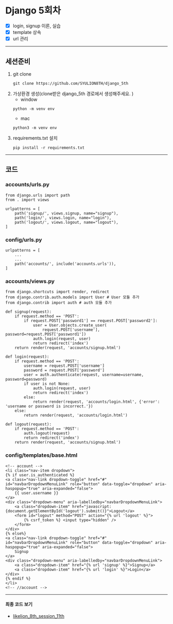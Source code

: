 # Django 5회차
- [x] login, signup 이론, 실습
- [x] template 상속
- [x] url 관리
---
## 세션준비
1. git clone
    ```
    git clone https://github.com/SYULION8TH/django_5th
    ```
2. 가상환경 생성(clone받은 django_5th 경로에서 생성해주세요. )
    - window
    ```
    python -m venv env
    ```
    - mac
    ```
    python3 -m venv env
    ```
3. requirements.txt 설치
    ```
    pip install -r requirements.txt
    ```
---
## 코드
### accounts/urls.py
```
from django.urls import path
from . import views

urlpatterns = [
    path('signup/', views.signup, name="signup"),
    path('login/', views.login, name="login"),
    path('logout/', views.logout, name="logout"),
]
```
### config/urls.py
```
urlpatterns = [
    ...
    ...
    path('accounts/', include('accounts.urls')),
]
```
### accounts/views.py
```
from django.shortcuts import render, redirect
from django.contrib.auth.models import User # User 모듈 추가
from django.contrib import auth # auth 모듈 추가
```
```
def signup(request):
    if request.method == 'POST':
        if request.POST['password1'] == request.POST['password2']:
            user = User.objects.create_user(
                request.POST['username'], password=request.POST['password1'])
            auth.login(request, user)
            return redirect('index')
    return render(request, 'accounts/signup.html')
```
```
def login(request):
    if request.method == 'POST':
        username = request.POST['username']
        password = request.POST['password']
        user = auth.authenticate(request, username=username, password=password)
        if user is not None:
            auth.login(request, user)
            return redirect('index')
        else:
            return render(request, 'accounts/login.html', {'error': 'username or password is incorrect.'})
    else:
        return render(request, 'accounts/login.html')
```
```
def logout(request):
    if request.method == 'POST':
        auth.logout(request)
        return redirect('index')
    return render(request, 'accounts/signup.html')
```
### config/templates/base.html
```
<!-- account -->
<li class="nav-item dropdown">
{% if user.is_authenticated %}
<a class="nav-link dropdown-toggle" href="#" id="navbarDropdownMenuLink" role="button" data-toggle="dropdown" aria-haspopup="true" aria-expanded="false">
    {{ user.username }}
</a>
<div class="dropdown-menu" aria-labelledby="navbarDropdownMenuLink">
    <a class="dropdown-item" href="javascript:{document.getElementById('logout').submit()}">Logout</a>
    <form id="logout" method="POST" action="{% url 'logout' %}">
        {% csrf_token %} <input type="hidden" />
    </form>
</div>
{% else%}
<a class="nav-link dropdown-toggle" href="#" id="navbarDropdownMenuLink" role="button" data-toggle="dropdown" aria-haspopup="true" aria-expanded="false">
    Signup
</a>
<div class="dropdown-menu" aria-labelledby="navbarDropdownMenuLink">
    <a class="dropdown-item" href="{% url 'signup' %}">Signup</a>
    <a class="dropdown-item" href="{% url 'login' %}">Login</a>
</div>
{% endif %}
</li>
<!-- //account -->
```
---
#### 최종 코드 보기
- [likelion_8th_session_11th](https://github.com/marobew/likelion_8th_session_11th)
